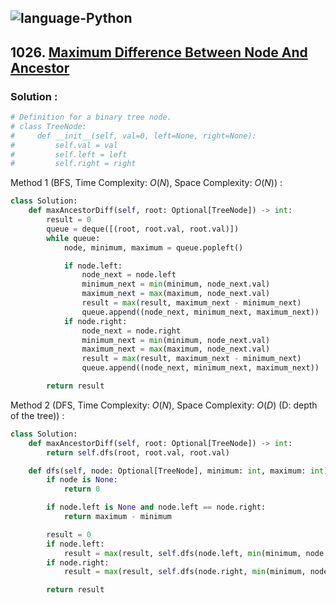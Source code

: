 ![language-Python](https://img.shields.io/badge/Python-ffd43b?style=for-the-badge&logo=PYTHON)
---

## 1026. [Maximum Difference Between Node And Ancestor](https://leetcode.com/problems/maximum-difference-between-node-and-ancestor)

### Solution :

```python
# Definition for a binary tree node.
# class TreeNode:
#     def __init__(self, val=0, left=None, right=None):
#         self.val = val
#         self.left = left
#         self.right = right
```

Method 1 (BFS, Time Complexity: $O(N)$, Space Complexity: $O(N)$) :
```python
class Solution:
    def maxAncestorDiff(self, root: Optional[TreeNode]) -> int:
        result = 0
        queue = deque([(root, root.val, root.val)])
        while queue:
            node, minimum, maximum = queue.popleft()

            if node.left:
                node_next = node.left
                minimum_next = min(minimum, node_next.val)
                maximum_next = max(maximum, node_next.val)
                result = max(result, maximum_next - minimum_next)
                queue.append((node_next, minimum_next, maximum_next))
            if node.right:
                node_next = node.right
                minimum_next = min(minimum, node_next.val)
                maximum_next = max(maximum, node_next.val)
                result = max(result, maximum_next - minimum_next)
                queue.append((node_next, minimum_next, maximum_next))

        return result
```

Method 2 (DFS, Time Complexity: $O(N)$, Space Complexity: $O(D)$ (D: depth of the tree)) :
```python
class Solution:
    def maxAncestorDiff(self, root: Optional[TreeNode]) -> int:
        return self.dfs(root, root.val, root.val)

    def dfs(self, node: Optional[TreeNode], minimum: int, maximum: int) -> int:
        if node is None:
            return 0

        if node.left is None and node.left == node.right:
            return maximum - minimum

        result = 0
        if node.left:
            result = max(result, self.dfs(node.left, min(minimum, node.left.val), max(maximum, node.left.val)))
        if node.right:
            result = max(result, self.dfs(node.right, min(minimum, node.right.val), max(maximum, node.right.val)))

        return result
```
